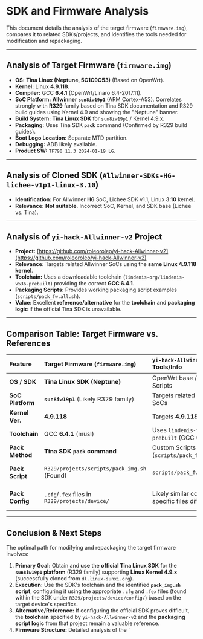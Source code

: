 # SDK and Firmware Analysis

This document details the analysis of the target firmware (`firmware.img`), compares it to related SDKs/projects, and identifies the tools needed for modification and repackaging.

---

## Analysis of Target Firmware (`firmware.img`)

*   **OS:** **Tina Linux (Neptune, 5C1C9C53)** (Based on OpenWrt).
*   **Kernel:** Linux **4.9.118**.
*   **Compiler:** GCC **6.4.1** (OpenWrt/Linaro 6.4-2017.11).
*   **SoC Platform:** **Allwinner `sun8iw19p1`** (ARM Cortex-A53). Correlates strongly with **R329** family based on Tina SDK documentation and R329 build guides using Kernel 4.9 and showing the "Neptune" banner.
*   **Build System:** **Tina Linux SDK** for `sun8iw19p1` / Kernel 4.9.x.
*   **Packaging:** Uses Tina SDK **`pack`** command (Confirmed by R329 build guides).
*   **Boot Logo Location:** Separate MTD partition.
*   **Debugging:** ADB likely available.
*   **Product SW:** `TF790 11.3 2024-01-19 LG`.

---

## Analysis of Cloned SDK (`Allwinner-SDKs-H6-lichee-v1p1-linux-3.10`)

*   **Identification:** For Allwinner **H6** SoC, Lichee SDK v1.1, Linux **3.10** kernel.
*   **Relevance:** **Not suitable**. Incorrect SoC, Kernel, and SDK base (Lichee vs. Tina).

---

## Analysis of `yi-hack-Allwinner-v2` Project

*   **Project:** [https://github.com/roleoroleo/yi-hack-Allwinner-v2](https://github.com/roleoroleo/yi-hack-Allwinner-v2)
*   **Relevance:** Targets related Allwinner SoCs using the **same Linux 4.9.118 kernel**.
*   **Toolchain:** Uses a downloadable toolchain (`lindenis-org/lindenis-v536-prebuilt`) providing the correct **GCC 6.4.1**.
*   **Packaging Scripts:** Provides working packaging script examples (`scripts/pack_fw.all.sh`).
*   **Value:** Excellent **reference/alternative** for the **toolchain** and **packaging logic** if the official Tina SDK is unavailable.

---

## Comparison Table: Target Firmware vs. References

| Feature         | Target Firmware (`firmware.img`)              | `yi-hack-Allwinner-v2` Tools/Info           | Status / Relevance          |
| :-------------- | :-------------------------------------------- | :------------------------------------------ | :-------------------------- |
| **OS / SDK**    | **Tina Linux SDK (Neptune)**                  | OpenWrt base / Custom Scripts             | **Reference Scripts**       |
| **SoC Platform**| **`sun8iw19p1`** (Likely R329 family)         | Targets related Allwinner SoCs            | Related Platform            |
| **Kernel Ver.** | **4.9.118**                                   | Targets **4.9.118**                         | **MATCH**                   |
| **Toolchain**   | GCC **6.4.1** (musl)                          | Uses `lindenis-v536-prebuilt` (GCC 6.4.1)   | **MATCH**                   |
| **Pack Method** | **Tina SDK `pack` command**                   | Custom Scripts (`scripts/pack_fw.all.sh`)   | **Reference Logic**         |
| **Pack Script** | `R329/projects/scripts/pack_img.sh` (Found) | `scripts/pack_fw.all.sh`                  | SDK Script Found            |
| **Pack Config** | `.cfg`/`.fex` files in `R329/projects/device/` | Likely similar concepts, specific files differ | SDK Configs Found         |

---

## Conclusion & Next Steps

The optimal path for modifying and repackaging the target firmware involves:

1.  **Primary Goal:** Obtain and **use** the **official Tina Linux SDK** for the **`sun8iw19p1` platform** (R329 family) supporting **Linux Kernel 4.9.x** (successfully cloned from `dl.linux-sunxi.org`).
2.  **Execution:** Use the SDK's toolchain and the identified **`pack_img.sh` script**, configuring it using the appropriate `.cfg` and `.fex` files (found within the SDK under `R329/projects/device/config/`) based on the target device's specifics.
3.  **Alternative/Reference:** If configuring the official SDK proves difficult, the **toolchain** specified by `yi-hack-Allwinner-v2` and the **packaging script logic** from that project remain a valuable reference.
4.  **Firmware Structure:** Detailed analysis of the `